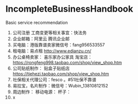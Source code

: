 # IncompleteBusinessHandbook
Basic service recommendation

1. 公司注册 工商变更等相关事宜：快法务
2. 企业邮箱：阿里云 腾讯企业邮
3. 买电脑：港版靠谱卖家微信号：fang956533557
4. 租电脑：易点租 http://www.edianzu.cn/
5. 办公桌椅卖家： 喜乐家办公家具 淘宝店：https://rongfeng998.taobao.com/shop/view_shop.htm
6. 公司贴纸制作： 贴盒子贴纸店 https://tiehezi.taobao.com/shop/view_shop.htm
7. 社保相关代理公司：fesco 。#51社保不靠谱
8. 易拉宝，名片制作：微信号：Wubin_13810812152
9. 周边制作：
移动电源：
杯子：
10. x
